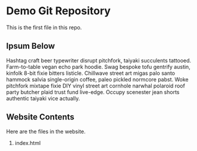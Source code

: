# Demo Git Repository

This is the first file in this repo.

## Ipsum Below

Hashtag craft beer typewriter disrupt pitchfork, taiyaki succulents tattooed. Farm-to-table vegan echo park hoodie. Swag bespoke tofu gentrify austin, kinfolk 8-bit fixie bitters listicle. Chillwave street art migas palo santo hammock salvia single-origin coffee, paleo pickled normcore pabst. Woke pitchfork mixtape fixie DIY vinyl street art cornhole narwhal polaroid roof party butcher plaid trust fund live-edge. Occupy scenester jean shorts authentic taiyaki vice actually.

## Website Contents

Here are the files in the website.

1. index.html